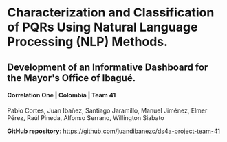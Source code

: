 # Characterization and Classification of PQRs Using Natural Language Processing (NLP) Methods.
## Development of an Informative Dashboard for the Mayor's Office of Ibagué. 
#### Correlation One | Colombia | Team 41
Pablo Cortes, Juan Ibañez,  Santiago Jaramillo,  Manuel Jiménez,  Elmer Pérez,  Raúl Pineda, Alfonso Serrano, Willington Siabato

**GitHub repository**: https://github.com/juandibanezc/ds4a-project-team-41